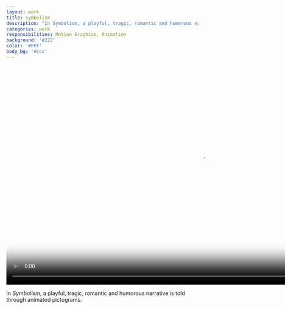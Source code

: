 ```yaml
---
layout: work
title: symbolism
description: "In Symbolism, a playful, tragic, romantic and humorous narrative is told through animated pictograms."
categories: work
responsibilities: Motion Graphics, Animation
background: '#222'
color: '#FFF'
body_bg: '#ccc'
---
```


<div class="video_container">
  <video id="symbolism"
    preload="auto" width="1024" height="576" poster="{{ site.root }}/work/symbolism/symbolism.png" data-setup="{}">
    <source src="{{ site.root }}/work/symbolism/symbolism.mp4" type='video/mp4'>
    <source src="{{ site.root }}/work/symbolism/symbolism.webm" type='video/webm'>
  </video>
</div>

In <em>Symbolism</em>, a playful, tragic, romantic and humorous narrative is told through animated pictograms.